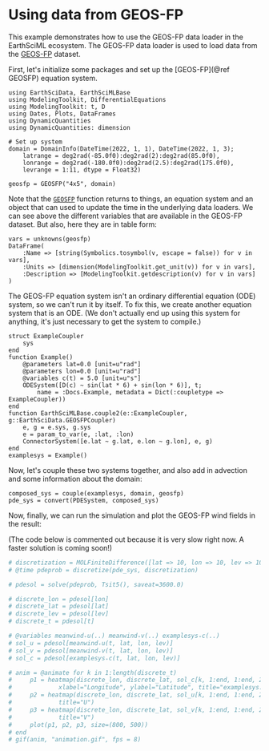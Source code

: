 # Using data from GEOS-FP

This example demonstrates how to use the GEOS-FP data loader in the EarthSciML ecosystem. The GEOS-FP data loader is used to load data from the [GEOS-FP](https://gmao.gsfc.nasa.gov/GMAO_products/NRT_products.php) dataset.

First, let's initialize some packages and set up the [GEOS-FP](@ref GEOSFP) equation system.

```@example geosfp
using EarthSciData, EarthSciMLBase
using ModelingToolkit, DifferentialEquations
using ModelingToolkit: t, D
using Dates, Plots, DataFrames
using DynamicQuantities
using DynamicQuantities: dimension

# Set up system
domain = DomainInfo(DateTime(2022, 1, 1), DateTime(2022, 1, 3);
    latrange = deg2rad(-85.0f0):deg2rad(2):deg2rad(85.0f0),
    lonrange = deg2rad(-180.0f0):deg2rad(2.5):deg2rad(175.0f0),
    levrange = 1:11, dtype = Float32)

geosfp = GEOSFP("4x5", domain)
```

Note that the [`GEOSFP`](@ref) function returns to things, an equation system and an object that can used to update the time in the underlying data loaders.
We can see above the different variables that are available in the GEOS-FP dataset.
But also, here they are in table form:

```@example geosfp
vars = unknowns(geosfp)
DataFrame(
    :Name => [string(Symbolics.tosymbol(v, escape = false)) for v in vars],
    :Units => [dimension(ModelingToolkit.get_unit(v)) for v in vars],
    :Description => [ModelingToolkit.getdescription(v) for v in vars]
)
```

The GEOS-FP equation system isn't an ordinary differential equation (ODE) system, so we can't run it by itself.
To fix this, we create another equation system that is an ODE.
(We don't actually end up using this system for anything, it's just necessary to get the system to compile.)

```@example geosfp
struct ExampleCoupler
    sys
end
function Example()
    @parameters lat=0.0 [unit=u"rad"]
    @parameters lon=0.0 [unit=u"rad"]
    @variables c(t) = 5.0 [unit=u"s"]
    ODESystem([D(c) ~ sin(lat * 6) + sin(lon * 6)], t;
        name = :Docs₊Example, metadata = Dict(:coupletype => ExampleCoupler))
end
function EarthSciMLBase.couple2(e::ExampleCoupler, g::EarthSciData.GEOSFPCoupler)
    e, g = e.sys, g.sys
    e = param_to_var(e, :lat, :lon)
    ConnectorSystem([e.lat ~ g.lat, e.lon ~ g.lon], e, g)
end
examplesys = Example()
```

Now, let's couple these two systems together, and also add in advection and some information about the domain:

```@example geosfp
composed_sys = couple(examplesys, domain, geosfp)
pde_sys = convert(PDESystem, composed_sys)
```

Now, finally, we can run the simulation and plot the GEOS-FP wind fields in the result:

(The code below is commented out because it is very slow right now. A faster solution is coming soon!)

```julia
# discretization = MOLFiniteDifference([lat => 10, lon => 10, lev => 10], t, approx_order=2)
# @time pdeprob = discretize(pde_sys, discretization)

# pdesol = solve(pdeprob, Tsit5(), saveat=3600.0)

# discrete_lon = pdesol[lon]
# discrete_lat = pdesol[lat]
# discrete_lev = pdesol[lev]
# discrete_t = pdesol[t]

# @variables meanwind₊u(..) meanwind₊v(..) examplesys₊c(..)
# sol_u = pdesol[meanwind₊u(t, lat, lon, lev)]
# sol_v = pdesol[meanwind₊v(t, lat, lon, lev)]
# sol_c = pdesol[examplesys₊c(t, lat, lon, lev)]

# anim = @animate for k in 1:length(discrete_t)
#     p1 = heatmap(discrete_lon, discrete_lat, sol_c[k, 1:end, 1:end, 2], clim=(minimum(sol_c[:, :, :, 2]), maximum(sol_c[:, :, :, 2])),
#             xlabel="Longitude", ylabel="Latitude", title="examplesys.c: $(Dates.unix2datetime(discrete_t[k]))")
#     p2 = heatmap(discrete_lon, discrete_lat, sol_u[k, 1:end, 1:end, 2], clim=(minimum(sol_u[:, :, :, 2]), maximum(sol_u[:, :, :, 2])), 
#             title="U")
#     p3 = heatmap(discrete_lon, discrete_lat, sol_v[k, 1:end, 1:end, 2], clim=(minimum(sol_v[:, :, :, 2]), maximum(sol_v[:, :, :, 2])),
#             title="V")
#     plot(p1, p2, p3, size=(800, 500))
# end
# gif(anim, "animation.gif", fps = 8)
```
